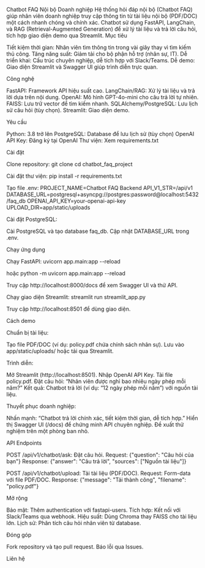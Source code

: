 Chatbot FAQ Nội bộ Doanh nghiệp
Hệ thống hỏi đáp nội bộ (Chatbot FAQ) giúp nhân viên doanh nghiệp truy cập thông tin từ tài liệu nội bộ (PDF/DOC) một cách nhanh chóng và chính xác. Chatbot sử dụng FastAPI, LangChain, và RAG (Retrieval-Augmented Generation) để xử lý tài liệu và trả lời câu hỏi, tích hợp giao diện demo qua Streamlit.
Mục tiêu

Tiết kiệm thời gian: Nhân viên tìm thông tin trong vài giây thay vì tìm kiếm thủ công.
Tăng năng suất: Giảm tải cho bộ phận hỗ trợ (nhân sự, IT).
Dễ triển khai: Cấu trúc chuyên nghiệp, dễ tích hợp với Slack/Teams.
Dễ demo: Giao diện Streamlit và Swagger UI giúp trình diễn trực quan.

Công nghệ

FastAPI: Framework API hiệu suất cao.
LangChain/RAG: Xử lý tài liệu và trả lời dựa trên nội dung.
OpenAI: Mô hình GPT-4o-mini cho câu trả lời tự nhiên.
FAISS: Lưu trữ vector để tìm kiếm nhanh.
SQLAlchemy/PostgreSQL: Lưu lịch sử câu hỏi (tùy chọn).
Streamlit: Giao diện demo.


Yêu cầu

Python: 3.8 trở lên
PostgreSQL: Database để lưu lịch sử (tùy chọn)
OpenAI API Key: Đăng ký tại OpenAI
Thư viện: Xem requirements.txt

Cài đặt

Clone repository:
git clone <repository-url>
cd chatbot_faq_project


Cài đặt thư viện:
pip install -r requirements.txt


Tạo file .env:
PROJECT_NAME=Chatbot FAQ Backend
API_V1_STR=/api/v1
DATABASE_URL=postgresql+asyncpg://postgres:password@localhost:5432/faq_db
OPENAI_API_KEY=your-openai-api-key
UPLOAD_DIR=app/static/uploads


Cài đặt PostgreSQL:

Cài PostgreSQL và tạo database faq_db.
Cập nhật DATABASE_URL trong .env.



Chạy ứng dụng

Chạy FastAPI:
uvicorn app.main:app --reload

hoặc
python -m uvicorn app.main:app --reload


Truy cập http://localhost:8000/docs để xem Swagger UI và thử API.


Chạy giao diện Streamlit:
streamlit run streamlit_app.py


Truy cập http://localhost:8501 để dùng giao diện.



Cách demo

Chuẩn bị tài liệu:

Tạo file PDF/DOC (ví dụ: policy.pdf chứa chính sách nhân sự).
Lưu vào app/static/uploads/ hoặc tải qua Streamlit.


Trình diễn:

Mở Streamlit (http://localhost:8501).
Nhập OpenAI API Key.
Tải file policy.pdf.
Đặt câu hỏi: “Nhân viên được nghỉ bao nhiêu ngày phép mỗi năm?”
Kết quả: Chatbot trả lời (ví dụ: “12 ngày phép mỗi năm”) với nguồn tài liệu.


Thuyết phục doanh nghiệp:

Nhấn mạnh: “Chatbot trả lời chính xác, tiết kiệm thời gian, dễ tích hợp.”
Hiển thị Swagger UI (/docs) để chứng minh API chuyên nghiệp.
Đề xuất thử nghiệm trên một phòng ban nhỏ.



API Endpoints

POST /api/v1/chatbot/ask: Đặt câu hỏi.
Request: {"question": "Câu hỏi của bạn"}
Response: {"answer": "Câu trả lời", "sources": ["Nguồn tài liệu"]}


POST /api/v1/chatbot/upload: Tải tài liệu (PDF/DOC).
Request: Form-data với file PDF/DOC.
Response: {"message": "Tải thành công", "filename": "policy.pdf"}



Mở rộng

Bảo mật: Thêm authentication với fastapi-users.
Tích hợp: Kết nối với Slack/Teams qua webhook.
Hiệu suất: Dùng Chroma thay FAISS cho tài liệu lớn.
Lịch sử: Phân tích câu hỏi nhân viên từ database.

Đóng góp

Fork repository và tạo pull request.
Báo lỗi qua Issues.

Liên hệ

